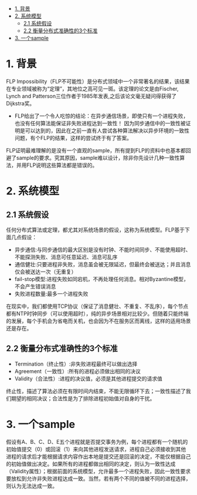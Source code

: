 <!-- TOC -->

- [1. 背景](#1-背景)
- [2. 系统模型](#2-系统模型)
    - [2.1 系统假设](#21-系统假设)
    - [2.2 衡量分布式准确性的3个标准](#22-衡量分布式准确性的3个标准)
- [3. 一个sample](#3-一个sample)

<!-- /TOC -->
# 1. 背景
FLP Impossibility（FLP不可能性）是分布式领域中一个非常著名的结果，该结果在专业领域被称为“定理”，其地位之高可见一斑。该定理的论文是由Fischer, Lynch and Patterson三位作者于1985年发表,之后该论文毫无疑问得获得了Dijkstra奖。

* FLP给出了一个令人吃惊的结论：在异步通信场景，即使只有一个进程失败，也没有任何算法能保证非失败进程达到一致性！
因为同步通信中的一致性被证明是可以达到的，因此在之前一直有人尝试各种算法解决以异步环境的一致性问题，有个FLP的结果，这样的尝试终于有了答案。

FLP证明最难理解的是没有一个直观的sample，所有提到FLP的资料中也基本都回避了sample的要求。究其原因，sample难以设计，除非你先设计几种一致性算法，并用FLP说明这些算法都是错误的。

# 2. 系统模型
## 2.1 系统假设
任何分布式算法或定理，都尤其对系统场景的假设，这称为系统模型。FLP基于下面几点假设：
* 异步通信:与同步通信的最大区别是没有时钟、不能时间同步、不能使用超时、不能探测失败、消息可任意延迟、消息可乱序
* 通信健壮:只要进程非失败，消息虽会被无限延迟，但最终会被送达；并且消息仅会被送达一次（无重复）
* fail-stop模型:进程失败如同宕机，不再处理任何消息。相对Byzantine模型，不会产生错误消息
* 失败进程数量:最多一个进程失败

在现实中，我们都使用TCP协议（保证了消息健壮、不重复、不乱序），每个节点都有NTP时钟同步（可以使用超时），纯的异步场景相对比较少。但随着只能终端的发展，每个手机会为省电而关机，也会因为不在服务区而离线，这样的适用场景还是存在。

## 2.2 衡量分布式准确性的3个标准
* Termination（终止性）:非失败进程最终可以做出选择
* Agreement（一致性）:所有的进程必须做出相同的决议
* Validity（合法性）:进程的决议值，必须是其他进程提交的请求值

终止性，描述了算法必须在有限时间内结束，不能无限循环下去；一致性描述了我们期望的相同决议；合法性是为了排除进程初始值对自身的干扰。

# 3. 一个sample
假设有A、B、C、D、E五个进程就是否提交事务为例，每个进程都有一个随机的初始值提交（0）或回滚（1）来向其他进程发送请求，进程自己必须接收到其他进程的请求后才能根据请求内容作出本地是提交还是回滚的决定，不能仅根据自己的初始值做出决定。如果所有的进程都做出相同的决定，则认为一致性达成（Validity属性）；根据前面的系统模型，允许最多一个进程失败，因此一致性要求要放松到允许非失败进程达成一致。当然，若有两个不同的值被不同的进程选择，则认为无法达成一致。